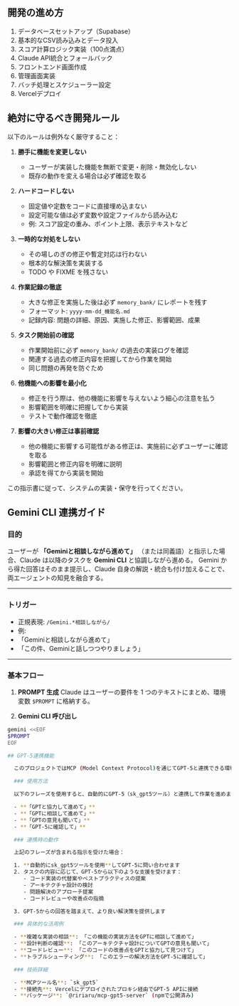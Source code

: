 ## 開発の進め方

1. データベースセットアップ（Supabase）
2. 基本的なCSV読み込みとデータ投入
3. スコア計算ロジック実装（100点満点）
4. Claude API統合とフォールバック
5. フロントエンド画面作成
6. 管理画面実装
7. バッチ処理とスケジューラー設定
8. Vercelデプロイ

## 絶対に守るべき開発ルール

以下のルールは例外なく厳守すること：

1. **勝手に機能を変更しない** 
   - ユーザーが実装した機能を無断で変更・削除・無効化しない
   - 既存の動作を変える場合は必ず確認を取る
   
2. **ハードコードしない**
   - 固定値や定数をコードに直接埋め込まない
   - 設定可能な値は必ず変数や設定ファイルから読み込む
   - 例: スコア設定の重み、ポイント上限、表示テキストなど
   
3. **一時的な対処をしない**
   - その場しのぎの修正や暫定対応は行わない
   - 根本的な解決策を実装する
   - TODO や FIXME を残さない

4. **作業記録の徹底**
   - 大きな修正を実施した後は必ず `memory_bank/` にレポートを残す
   - フォーマット: `yyyy-mm-dd_機能名.md`
   - 記録内容: 問題の詳細、原因、実施した修正、影響範囲、成果

5. **タスク開始前の確認**
   - 作業開始前に必ず `memory_bank/` の過去の実装ログを確認
   - 関連する過去の修正内容を把握してから作業を開始
   - 同じ問題の再発を防ぐため

6. **他機能への影響を最小化**
   - 修正を行う際は、他の機能に影響を与えないよう細心の注意を払う
   - 影響範囲を明確に把握してから実装
   - テストで動作確認を徹底

7. **影響の大きい修正は事前確認**
   - 他の機能に影響する可能性がある修正は、実施前に必ずユーザーに確認を取る
   - 影響範囲と修正内容を明確に説明
   - 承認を得てから実装を開始

この指示書に従って、システムの実装・保守を行ってください。

## Gemini CLI 連携ガイド

### 目的
ユーザーが **「Geminiと相談しながら進めて」** （または同義語）と指示した場合、Claude は以降のタスクを **Gemini CLI** と協調しながら進める。
Gemini から得た回答はそのまま提示し、Claude 自身の解説・統合も付け加えることで、両エージェントの知見を融合する。

---

### トリガー
- 正規表現: `/Gemini.*相談しながら/`
- 例:
- 「Geminiと相談しながら進めて」
- 「この件、Geminiと話しつつやりましょう」

---

### 基本フロー
1. **PROMPT 生成**
Claude はユーザーの要件を 1 つのテキストにまとめ、環境変数 `$PROMPT` に格納する。

2. **Gemini CLI 呼び出し**
```bash
gemini <<EOF
$PROMPT
EOF

## GPT-5連携機能

  このプロジェクトではMCP (Model Context Protocol)を通じてGPT-5と連携できる環境が構築されています。

  ### 使用方法

  以下のフレーズを使用すると、自動的にGPT-5（sk_gpt5ツール）と連携して作業を進めます：

  - **「GPTと協力して進めて」**
  - **「GPTに相談して進めて」**
  - **「GPTの意見も聞いて」**
  - **「GPT-5に確認して」**

  ### 連携時の動作

  上記のフレーズが含まれる指示を受けた場合：

  1. **自動的にsk_gpt5ツールを使用**してGPT-5に問い合わせます
  2. タスクの内容に応じて、GPT-5から以下のような支援を受けます：
     - コード実装の代替案やベストプラクティスの提案
     - アーキテクチャ設計の検討
     - 問題解決のアプローチ提案
     - コードレビューや改善点の指摘

  3. GPT-5からの回答を踏まえて、より良い解決策を提供します

  ### 具体的な活用例

  - **複雑な実装の相談**: 「この機能の実装方法をGPTに相談して進めて」
  - **設計判断の確認**: 「このアーキテクチャ設計についてGPTの意見も聞いて」
  - **コードレビュー**: 「このコードの改善点をGPTと協力して見つけて」
  - **トラブルシューティング**: 「このエラーの解決方法をGPT-5に確認して」

  ### 技術詳細

  - **MCPツール名**: `sk_gpt5`
  - **接続先**: Vercelにデプロイされたプロキシ経由でGPT-5 APIに接続
  - **パッケージ**: `@ririaru/mcp-gpt5-server` (npmで公開済み)